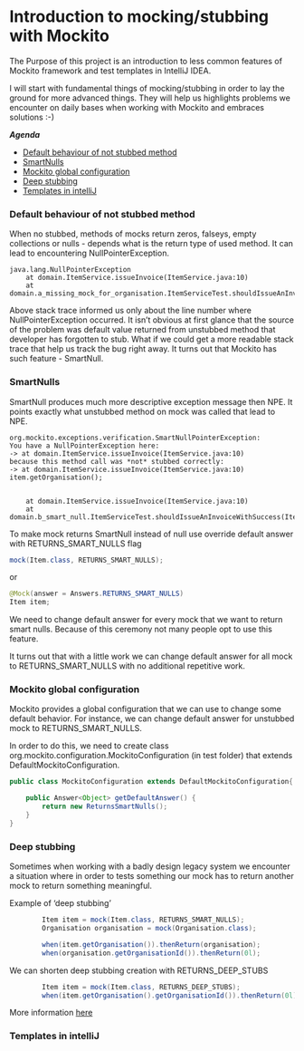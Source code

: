 # Introduction to mocking/stubbing with Mockito

The Purpose of this project is an introduction to less common features of Mockito framework and test templates in IntelliJ IDEA. 

I will start with fundamental things of mocking/stubbing in order to lay the ground for more advanced things. They will help us highlights problems we encounter on daily bases when working with Mockito and embraces solutions :-) 

***Agenda***
* [Default behaviour of not stubbed method](#default-behaviour-of-not-stubbed-method)
* [SmartNulls](#smartnulls)
* [Mockito global configuration ](#mockito-global-configuration)
* [Deep stubbing](#deep-stubbing)
* [Templates in intelliJ ](#templates-in-intelliJ)


### Default behaviour of not stubbed method

When no stubbed, methods of mocks return zeros, falseys, empty collections or nulls - depends what is the return type of used method. It can lead to encountering NullPointerException. 

```text
java.lang.NullPointerException
	at domain.ItemService.issueInvoice(ItemService.java:10)
	at domain.a_missing_mock_for_organisation.ItemServiceTest.shouldIssueAnInvoiceWithSuccess(ItemServiceTest.java:24)
```
Above stack trace informed us only about the line number where NullPointerException occurred. It isn’t obvious at first glance that the source of the problem was default value returned from unstubbed method that developer has forgotten to stub. What if we could get a more readable stack trace that help us track the bug right away. It turns out that Mockito has such feature - SmartNull. 


### SmartNulls

SmartNull produces much more descriptive exception message then NPE. 
It points exactly what unstubbed method on mock was called that lead to NPE. 

```text
org.mockito.exceptions.verification.SmartNullPointerException: 
You have a NullPointerException here:
-> at domain.ItemService.issueInvoice(ItemService.java:10)
because this method call was *not* stubbed correctly:
-> at domain.ItemService.issueInvoice(ItemService.java:10)
item.getOrganisation();


	at domain.ItemService.issueInvoice(ItemService.java:10)
	at domain.b_smart_null.ItemServiceTest.shouldIssueAnInvoiceWithSuccess(ItemServiceTest.java:28)
```

To make mock returns SmartNull instead of null use override default answer with RETURNS_SMART_NULLS flag

```java
mock(Item.class, RETURNS_SMART_NULLS);
```
or 

```java
@Mock(answer = Answers.RETURNS_SMART_NULLS)
Item item;
```
We need to change default answer for every mock that we want to return smart nulls. Because of this ceremony not many people opt to use this feature. 

It turns out that with a little work we can change default answer for all mock to RETURNS_SMART_NULLS with no additional repetitive work.


### Mockito global configuration 

Mockito provides a global configuration that we can use to change some default behavior. For instance, we can change default answer for unstubbed mock to RETURNS_SMART_NULLS.

In order to do this, we need to create class org.mockito.configuration.MockitoConfiguration (in test folder) that extends DefaultMockitoConfiguration.

```java
public class MockitoConfiguration extends DefaultMockitoConfiguration{

    public Answer<Object> getDefaultAnswer() {
        return new ReturnsSmartNulls();
    }
}
```


### Deep stubbing

Sometimes when working with a badly design legacy system we encounter a situation where in order to tests something our mock has to return another mock to return something meaningful. 

Example of ‘deep stubbing’ 

```java
        Item item = mock(Item.class, RETURNS_SMART_NULLS);
        Organisation organisation = mock(Organisation.class);

        when(item.getOrganisation()).thenReturn(organisation);
        when(organisation.getOrganisationId()).thenReturn(0l);
```

We can shorten deep stubbing creation with RETURNS_DEEP_STUBS

```java
        Item item = mock(Item.class, RETURNS_DEEP_STUBS);
        when(item.getOrganisation().getOrganisationId()).thenReturn(0l);
```

More information [here](https://static.javadoc.io/org.mockito/mockito-core/1.10.19/org/mockito/Mockito.html#RETURNS_DEEP_STUBS)

### Templates in intelliJ 





